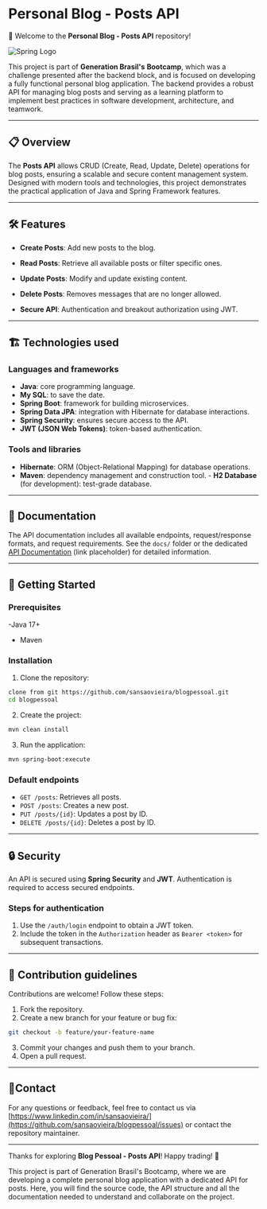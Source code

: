 # Personal Blog - Posts API

👋 Welcome to the **Personal Blog - Posts API** repository!

![Spring Logo](https://upload.wikimedia.org/wikipedia/commons/4/44/Spring_Framework_Logo_2018.svg)

This project is part of **Generation Brasil's** **Bootcamp**, which was a challenge presented after the backend block, and is focused on developing a fully functional personal blog application. The backend provides a robust API for managing blog posts and serving as a learning platform to implement best practices in software development, architecture, and teamwork.

---

## 📋 Overview
The **Posts API** allows CRUD (Create, Read, Update, Delete) operations for blog posts, ensuring a scalable and secure content management system. Designed with modern tools and technologies, this project demonstrates the practical application of Java and Spring Framework features.

---
## 🛠️ Features

- **Create Posts**: Add new posts to the blog.

- **Read Posts**: Retrieve all available posts or filter specific ones.
- **Update Posts**: Modify and update existing content.
- **Delete Posts**: Removes messages that are no longer allowed.
- **Secure API**: Authentication and breakout authorization using JWT.

---
## 🏗️ Technologies used

### Languages ​​and frameworks
- **Java**: core programming language.
- **My SQL**: to save the date.
- **Spring Boot**: framework for building microservices.
- **Spring Data JPA**: integration with Hibernate for database interactions.
- **Spring Security**: ensures secure access to the API.
- **JWT (JSON Web Tokens)**: token-based authentication.

### Tools and libraries
- **Hibernate**: ORM (Object-Relational Mapping) for database operations.
- **Maven**: dependency management and construction tool. - **H2 Database** (for development): test-grade database.

---

## 📑 Documentation

The API documentation includes all available endpoints, request/response formats, and request requirements. See the `docs/` folder or the dedicated [API Documentation](#) (link placeholder) for detailed information.

---

## 🚀 Getting Started

### Prerequisites

-Java 17+
- Maven

### Installation

1. Clone the repository:
```bash
clone from git https://github.com/sansaovieira/blogpessoal.git
cd blogpessoal
```
2. Create the project:
```bash
mvn clean install
```
3. Run the application:
```bash
mvn spring-boot:execute
```

### Default endpoints
- `GET /posts`: Retrieves all posts.
- `POST /posts`: Creates a new post.
- `PUT /posts/{id}`: Updates a post by ID.
- `DELETE /posts/{id}`: Deletes a post by ID.

---

## 🔒 Security

An API is secured using **Spring Security** and **JWT**. Authentication is required to access secured endpoints.

### Steps for authentication
1. Use the `/auth/login` endpoint to obtain a JWT token.
2. Include the token in the `Authorization` header as `Bearer <token>` for subsequent transactions.

---

## 🤝 Contribution guidelines

Contributions are welcome! Follow these steps:

1. Fork the repository.
2. Create a new branch for your feature or bug fix:
```bash
git checkout -b feature/your-feature-name
```
3. Commit your changes and push them to your branch.
4. Open a pull request.

---

## 📧Contact

For any questions or feedback, feel free to contact us via [https://www.linkedin.com/in/sansaovieira/](https://github.com/sansaovieira/blogpessoal/issues) or contact the repository maintainer.

---
Thanks for exploring **Blog Pessoal - Posts API**! Happy trading! 🎉


This project is part of Generation Brasil's Bootcamp, where we are developing a complete personal blog application with a dedicated API for posts. Here, you will find the source code, the API structure and all the documentation needed to understand and collaborate on the project.
